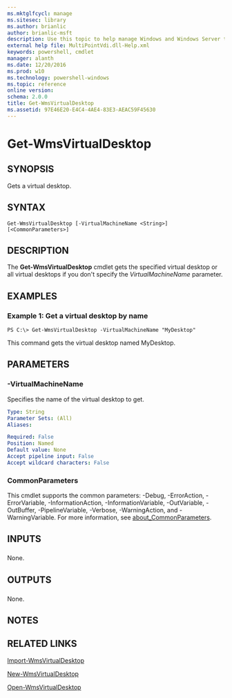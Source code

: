 ```yaml
---
ms.mktglfcycl: manage
ms.sitesec: library
ms.author: brianlic
author: brianlic-msft
description: Use this topic to help manage Windows and Windows Server technologies with Windows PowerShell.
external help file: MultiPointVdi.dll-Help.xml
keywords: powershell, cmdlet
manager: alanth
ms.date: 12/20/2016
ms.prod: w10
ms.technology: powershell-windows
ms.topic: reference
online version: 
schema: 2.0.0
title: Get-WmsVirtualDesktop
ms.assetid: 97E46E20-E4C4-4AE4-83E3-AEAC59F45630
---
```


# Get-WmsVirtualDesktop

## SYNOPSIS
Gets a virtual desktop.

## SYNTAX

```
Get-WmsVirtualDesktop [-VirtualMachineName <String>] [<CommonParameters>]
```

## DESCRIPTION
The **Get-WmsVirtualDesktop** cmdlet gets the specified virtual desktop or all virtual desktops if you don't specify the *VirtualMachineName* parameter.

## EXAMPLES

### Example 1: Get a virtual desktop by name
```
PS C:\> Get-WmsVirtualDesktop -VirtualMachineName "MyDesktop"
```

This command gets the virtual desktop named MyDesktop.

## PARAMETERS

### -VirtualMachineName
Specifies the name of the virtual desktop to get.

```yaml
Type: String
Parameter Sets: (All)
Aliases: 

Required: False
Position: Named
Default value: None
Accept pipeline input: False
Accept wildcard characters: False
```

### CommonParameters
This cmdlet supports the common parameters: -Debug, -ErrorAction, -ErrorVariable, -InformationAction, -InformationVariable, -OutVariable, -OutBuffer, -PipelineVariable, -Verbose, -WarningAction, and -WarningVariable. For more information, see [about_CommonParameters](http://go.microsoft.com/fwlink/?LinkID=113216).

## INPUTS

###  
None.

## OUTPUTS

###  
None.

## NOTES

## RELATED LINKS

[Import-WmsVirtualDesktop](./Import-WmsVirtualDesktop.md)

[New-WmsVirtualDesktop](./New-WmsVirtualDesktop.md)

[Open-WmsVirtualDesktop](./Open-WmsVirtualDesktop.md)

